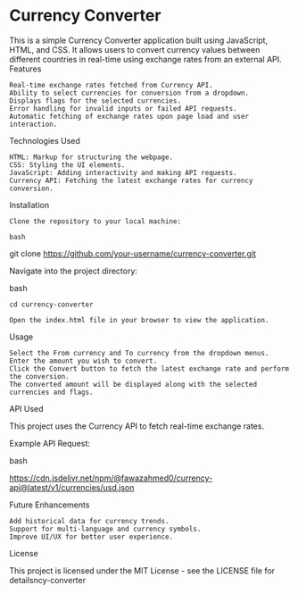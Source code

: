 ﻿# Currency Converter 

This is a simple Currency Converter application built using JavaScript, HTML, and CSS. It allows users to convert currency values between different countries in real-time using exchange rates from an external API.
Features

    Real-time exchange rates fetched from Currency API.
    Ability to select currencies for conversion from a dropdown.
    Displays flags for the selected currencies.
    Error handling for invalid inputs or failed API requests.
    Automatic fetching of exchange rates upon page load and user interaction.

Technologies Used

    HTML: Markup for structuring the webpage.
    CSS: Styling the UI elements.
    JavaScript: Adding interactivity and making API requests.
    Currency API: Fetching the latest exchange rates for currency conversion.

Installation

    Clone the repository to your local machine:

    bash

git clone https://github.com/your-username/currency-converter.git

Navigate into the project directory:

bash

    cd currency-converter

    Open the index.html file in your browser to view the application.

Usage

    Select the From currency and To currency from the dropdown menus.
    Enter the amount you wish to convert.
    Click the Convert button to fetch the latest exchange rate and perform the conversion.
    The converted amount will be displayed along with the selected currencies and flags.

API Used

This project uses the Currency API to fetch real-time exchange rates.

Example API Request:

bash

https://cdn.jsdelivr.net/npm/@fawazahmed0/currency-api@latest/v1/currencies/usd.json

Future Enhancements

    Add historical data for currency trends.
    Support for multi-language and currency symbols.
    Improve UI/UX for better user experience.

License

This project is licensed under the MIT License - see the LICENSE file for detailsncy-converter
